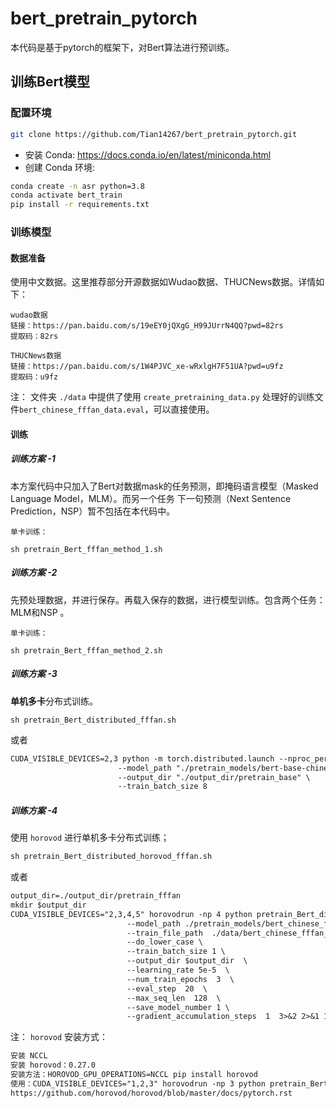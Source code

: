# bert_pretrain_pytorch

本代码是基于pytorch的框架下，对Bert算法进行预训练。


## 训练Bert模型

### 配置环境

``` sh
git clone https://github.com/Tian14267/bert_pretrain_pytorch.git
```

- 安装 Conda:  https://docs.conda.io/en/latest/miniconda.html
- 创建 Conda 环境:

``` sh
conda create -n asr python=3.8
conda activate bert_train
pip install -r requirements.txt
```


### 训练模型

#### 数据准备
使用中文数据。这里推荐部分开源数据如Wudao数据、THUCNews数据。详情如下：
```
wudao数据
链接：https://pan.baidu.com/s/19eEY0jQXgG_H99JUrrN4QQ?pwd=82rs 
提取码：82rs

THUCNews数据
链接：https://pan.baidu.com/s/1W4PJVC_xe-wRxlgH7F51UA?pwd=u9fz 
提取码：u9fz
```

注：
文件夹 ```./data``` 中提供了使用 ```create_pretraining_data.py``` 处理好的训练文件```bert_chinese_fffan_data.eval```，可以直接使用。


#### 训练

##### 训练方案 -1
本方案代码中只加入了Bert对数据mask的任务预测，即掩码语言模型（Masked Language Model，MLM）。而另一个任务 下一句预测（Next Sentence Prediction，NSP）暂不包括在本代码中。
```
单卡训练：

sh pretrain_Bert_fffan_method_1.sh
```

##### 训练方案 -2
先预处理数据，并进行保存。再载入保存的数据，进行模型训练。包含两个任务：MLM和NSP 。
```
单卡训练：

sh pretrain_Bert_fffan_method_2.sh
```

##### 训练方案 -3
**单机多卡**分布式训练。
```
sh pretrain_Bert_distributed_fffan.sh
```
或者
```markdown
CUDA_VISIBLE_DEVICES=2,3 python -m torch.distributed.launch --nproc_per_node=2 pretrain_Bert_distributed.py \
                        --model_path "./pretrain_models/bert-base-chinese" \
                        --output_dir "./output_dir/pretrain_base" \
                        --train_batch_size 8
```


##### 训练方案 -4
使用 ```horovod``` 进行单机多卡分布式训练；
```markdown
sh pretrain_Bert_distributed_horovod_fffan.sh
```
或者
```markdown
output_dir=./output_dir/pretrain_fffan
mkdir $output_dir
CUDA_VISIBLE_DEVICES="2,3,4,5" horovodrun -np 4 python pretrain_Bert_distributed_horovod.py \
						  --model_path ./pretrain_models/bert_chinese_fffan \
                          --train_file_path  ./data/bert_chinese_fffan_data.eval \
                          --do_lower_case \
                          --train_batch_size 1 \
                          --output_dir $output_dir  \
                          --learning_rate 5e-5  \
                          --num_train_epochs  3  \
                          --eval_step  20  \
                          --max_seq_len  128  \
                          --save_model_number 1 \
                          --gradient_accumulation_steps  1  3>&2 2>&1 1>&3 | tee $output_dir/bert.log
```

注： ```horovod``` 安装方式：
```markdown
安装 NCCL
安装 horovod：0.27.0
安装方法：HOROVOD_GPU_OPERATIONS=NCCL pip install horovod
使用：CUDA_VISIBLE_DEVICES="1,2,3" horovodrun -np 3 python pretrain_Bert_distributed_horovod.py
https://github.com/horovod/horovod/blob/master/docs/pytorch.rst

```
